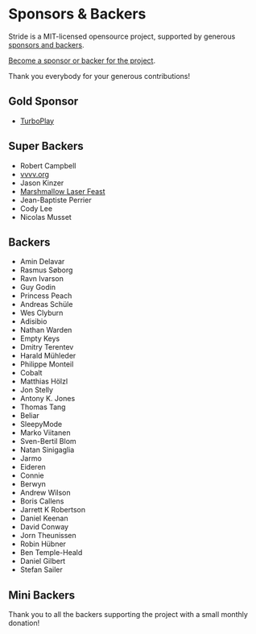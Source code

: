 Sponsors & Backers
==================

Stride is a MIT-licensed opensource project, supported by generous [sponsors and backers](https://github.com/stride3d/stride/blob/master/BACKERS.md).

[Become a sponsor or backer for the project](https://www.patreon.com/stride).

Thank you everybody for your generous contributions!

## Gold Sponsor

* [TurboPlay](http://www.turboplay.com/)

## Super Backers

* Robert Campbell
* [vvvv.org](https://vvvv.org/)
* Jason Kinzer
* [Marshmallow Laser Feast](http://www.marshmallowlaserfeast.com/)
* Jean-Baptiste Perrier
* Cody Lee
* Nicolas Musset

## Backers

* Amin Delavar
* Rasmus Søborg
* Ravn Ivarson
* Guy Godin
* Princess Peach
* Andreas Schüle
* Wes Clyburn
* Adisibio
* Nathan Warden
* Empty Keys
* Dmitry Terentev
* Harald Mühleder
* Philippe Monteil
* Cobalt
* Matthias Hölzl
* Jon Stelly
* Antony K. Jones
* Thomas Tang
* Beliar
* SleepyMode
* Marko Viitanen
* Sven-Bertil Blom
* Natan Sinigaglia
* Jarmo
* Eideren
* Connie
* Berwyn
* Andrew Wilson
* Boris Callens
* Jarrett K Robertson
* Daniel Keenan
* David Conway
* Jorn Theunissen
* Robin Hübner
* Ben Temple-Heald
* Daniel Gilbert
* Stefan Sailer

## Mini Backers

Thank you to all the backers supporting the project with a small monthly donation!

